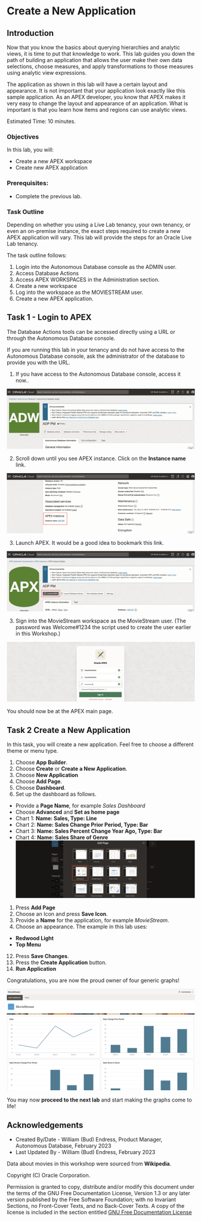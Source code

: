 # Create a New Application


## Introduction

Now that you know the basics about querying hierarchies and analytic views, it is time to put that knowledge to work.  This lab guides you down the path of building an application that allows the user make their own data selections, choose measures, and apply transformations to those measures using analytic view expressions.

The application as shown in this lab will have a certain layout and appearance.  It is not important that your application look exactly like this sample application. As an APEX developer, you know that APEX makes it very easy to change the layout and appearance of an application.  What is important is that you learn how items and regions can use analytic views.

Estimated Time:  10 minutes.

### Objectives

In this lab, you will:

- Create a new APEX workspace
- Create new APEX application

### Prerequisites:

- Complete the previous lab.

### Task Outline

Depending on whether you using a Live Lab tenancy, your own tenancy, or even an on-premise instance, the exact steps required to create a new APEX application will vary.  This lab will provide the steps for an Oracle Live Lab tenancy.  

The task outline follows:

1. Login into the Autonomous Database console as the ADMIN user.
1. Access Database Actions
1. Access APEX WORKSPACES in the Administration section.
1. Create a new workspace
1. Log into the workspace as the MOVIESTREAM user.
1. Create a new APEX application.

##  Task 1 - Login to APEX

The Database Actions tools can be accessed directly using a URL or through the Autonomous Database console.

If you are running this lab in your tenancy and do not have access to the Autonomous Database console,  ask the administrator of the database to provide you with the URL.

1. If you have access to the Autonomous Database console, access it now..

![Autonomous Database Console](../images/11-adb-console.png)

2. Scroll down until you see APEX instance.  Click on the **Instance name** link.

![APEX instance link](../images/11-adb-console-apex-instance-link.png)

3. Launch APEX.  It would be a good idea to bookmark this link.

![Launch APEX](../images/11-adb-console-launch-apex.png)

3. Sign into the MovieStream workspace as the MovieStream user.  (The password was Welcome#1234 the script used to create the user earlier in this Workshop.)

![APEX Workspace Login](../images/11-apex-workspace-login.png)

You should now be at the APEX main page.

## Task 2 Create a New Application

In this task, you will create a new application.  Feel free to choose a different theme or menu type.

1. Choose **App Builder**.
1. Choose **Create** or **Create a New Application**.
1. Choose **New Application**
1. Choose **Add Page**.
1. Choose **Dashboard**.
1. Set up the dashboard as follows.
- Provide a **Page Name**, for example _Sales Dashboard_
- Choose **Advanced** and **Set as home page**
- Chart 1: **Name: Sales, Type:  Line**
- Chart 2: **Name: Sales Change Prior Period, Type: Bar**
- Chart 3: **Name: Sales Percent Change Year Ago, Type: Bar**
- Chart 4: **Name: Sales Share of Genre**
![Choose Dashboard Page](../images/11-add-page-dashboard.png)
1. Press **Add Page**
1. Choose an Icon and press **Save Icon**.
1. Provide a **Name** for the application, for example _MovieStream_.
1. Choose an appearance. The example in this lab uses:
- **Redwood Light**
- **Top Menu**
12. Press **Save Changes**.
12. Press the **Create Application** button.
12. **Run Application**

Congratulations, you are now the proud owner of four generic graphs!

![New Dashboard PAge](../images/11-new-dashboard-page.png)

You may now **proceed to the next lab** and start making the graphs come to life!

## Acknowledgements

- Created By/Date - William (Bud) Endress, Product Manager, Autonomous Database, February 2023
- Last Updated By - William (Bud) Endress, February 2023

Data about movies in this workshop were sourced from **Wikipedia**.

Copyright (C)  Oracle Corporation.

Permission is granted to copy, distribute and/or modify this document
under the terms of the GNU Free Documentation License, Version 1.3
or any later version published by the Free Software Foundation;
with no Invariant Sections, no Front-Cover Texts, and no Back-Cover Texts.
A copy of the license is included in the section entitled [GNU Free Documentation License](files/gnu-free-documentation-license.txt)
